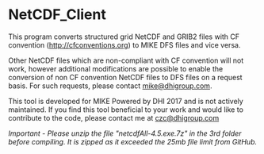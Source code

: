 # NetCDF_Client
This program converts structured grid NetCDF and GRIB2 files with CF convention (http://cfconventions.org) to MIKE DFS files and vice versa.

Other NetCDF files which are non-compliant with CF convention will not work, however additional modifications are possible to enable the conversion of non CF convention NetCDF files to DFS files on a request basis. For such requests, please contact mike@dhigroup.com.

This tool is developed for MIKE Powered by DHI 2017 and is not actively maintained. If you find this tool beneficial to your work and would like to contribute to the code, please contact me at czc@dhigroup.com


*Important - Please unzip the file "netcdfAll-4.5.exe.7z" in the 3rd folder before compiling. It is zipped as it exceeded the 25mb file limit from GitHub.*

